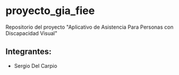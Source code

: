 # proyecto_gia_fiee

Repositorio del proyecto "Aplicativo de Asistencia Para Personas con Discapacidad Visual"

## Integrantes:
- Sergio Del Carpio

